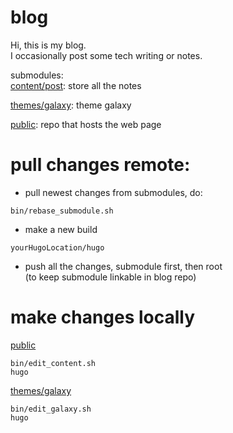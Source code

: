 # blog

Hi, this is my blog. <br>
I occasionally post some tech writing or notes.

submodules:<br>
[content/post](https://github.com/SEKIRO-J/BlogNotes): store all the notes

[themes/galaxy](https://github.com/SEKIRO-J/galaxy): theme galaxy

[public](https://github.com/SEKIRO-J/SEKIRO-J.github.io): repo that hosts the web page


# pull changes remote:
* pull newest changes from submodules, do:
```
bin/rebase_submodule.sh
```
* make a new build
```
yourHugoLocation/hugo
```
* push all the changes, submodule first, then root <br>
(to keep submodule linkable in blog repo)

# make changes locally
[public](https://github.com/SEKIRO-J/BlogNotes)
```
bin/edit_content.sh
hugo
```

[themes/galaxy](https://github.com/SEKIRO-J/galaxy)
```
bin/edit_galaxy.sh
hugo
```

